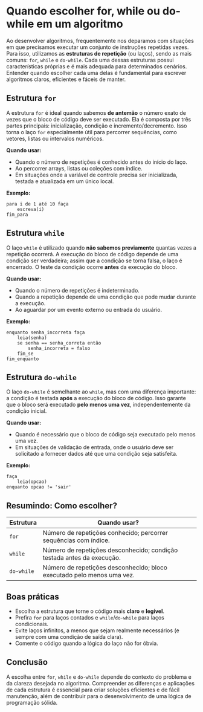 
# Quando escolher for, while ou do-while em um algoritmo

Ao desenvolver algoritmos, frequentemente nos deparamos com situações em que precisamos executar um conjunto de instruções repetidas vezes. Para isso, utilizamos as **estruturas de repetição** (ou laços), sendo as mais comuns: `for`, `while` e `do-while`. Cada uma dessas estruturas possui características próprias e é mais adequada para determinados cenários. Entender quando escolher cada uma delas é fundamental para escrever algoritmos claros, eficientes e fáceis de manter.

## Estrutura `for`

A estrutura `for` é ideal quando sabemos **de antemão** o número exato de vezes que o bloco de código deve ser executado. Ela é composta por três partes principais: inicialização, condição e incremento/decremento. Isso torna o laço `for` especialmente útil para percorrer sequências, como vetores, listas ou intervalos numéricos.

**Quando usar:**
- Quando o número de repetições é conhecido antes do início do laço.
- Ao percorrer arrays, listas ou coleções com índice.
- Em situações onde a variável de controle precisa ser inicializada, testada e atualizada em um único local.

**Exemplo:**
```pseudo
para i de 1 até 10 faça
    escreva(i)
fim_para
```

## Estrutura `while`

O laço `while` é utilizado quando **não sabemos previamente** quantas vezes a repetição ocorrerá. A execução do bloco de código depende de uma condição ser verdadeira; assim que a condição se torna falsa, o laço é encerrado. O teste da condição ocorre **antes** da execução do bloco.

**Quando usar:**
- Quando o número de repetições é indeterminado.
- Quando a repetição depende de uma condição que pode mudar durante a execução.
- Ao aguardar por um evento externo ou entrada do usuário.

**Exemplo:**
```pseudo
enquanto senha_incorreta faça
    leia(senha)
    se senha == senha_correta então
        senha_incorreta = falso
    fim_se
fim_enquanto
```

## Estrutura `do-while`

O laço `do-while` é semelhante ao `while`, mas com uma diferença importante: a condição é testada **após** a execução do bloco de código. Isso garante que o bloco será executado **pelo menos uma vez**, independentemente da condição inicial.

**Quando usar:**
- Quando é necessário que o bloco de código seja executado pelo menos uma vez.
- Em situações de validação de entrada, onde o usuário deve ser solicitado a fornecer dados até que uma condição seja satisfeita.

**Exemplo:**
```pseudo
faça
    leia(opcao)
enquanto opcao != 'sair'
```

## Resumindo: Como escolher?

| Estrutura   | Quando usar?                                                                 |
|-------------|------------------------------------------------------------------------------|
| `for`       | Número de repetições conhecido; percorrer sequências com índice.              |
| `while`     | Número de repetições desconhecido; condição testada antes da execução.        |
| `do-while`  | Número de repetições desconhecido; bloco executado pelo menos uma vez.        |

## Boas práticas

- Escolha a estrutura que torne o código mais **claro** e **legível**.
- Prefira `for` para laços contados e `while`/`do-while` para laços condicionais.
- Evite laços infinitos, a menos que sejam realmente necessários (e sempre com uma condição de saída clara).
- Comente o código quando a lógica do laço não for óbvia.

## Conclusão

A escolha entre `for`, `while` e `do-while` depende do contexto do problema e da clareza desejada no algoritmo. Compreender as diferenças e aplicações de cada estrutura é essencial para criar soluções eficientes e de fácil manutenção, além de contribuir para o desenvolvimento de uma lógica de programação sólida.
```
